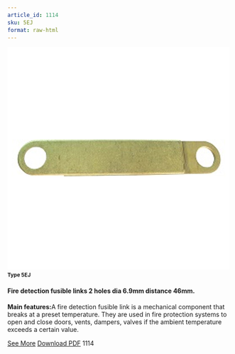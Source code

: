 ```yaml
---
article_id: 1114
sku: 5EJ
format: raw-html
---
```

 <img src="../new-images/5EH.jpg" class="card-imgs mb-2">
 <small class="text-grey mb-2"><b>Type 5EJ</b> </small>
 <h4>Fire detection fusible links
 2 holes dia 6.9mm distance 46mm.</h4>
 <p><b>Main features:</b>A fire detection fusible link is a mechanical component that breaks at a preset temperature.
 They are used in fire protection systems to open and close doors, vents, dampers, valves if the ambient temperature exceeds a certain value.</p>
 <div class="btns">
 <a href="../en/fire-detection-fusible-links-type-5ej.html" class="btn-red">See More</a>
 <a href="../en/pdf/9-2-3Average welding surface-Maximum permanent force-Maximum permanent load20130707.pdf " target="_blank" class="btn-red">Download PDF</a>
 <!-- <a href="http://www.ultimheat.com/cat9.html" target="_blank" class="access-link"> Access full catalogue <i class="fa fa-external-link" aria-hidden="true"></i> </a> -->
 <span class="number-btn">1114</span>
 </div>
 
